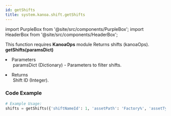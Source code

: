 ```yaml
---
id: getShifts
title: system.kanoa.shift.getShifts
---
```


import PurpleBox from '@site/src/components/PurpleBox';
import HeaderBox from '@site/src/components/HeaderBox';

<PurpleBox>This function requires <b>KanoaOps</b> module</PurpleBox>
<HeaderBox header="Description">Returns shifts (kanoaOps).</HeaderBox>
<HeaderBox header="Syntax">
    <b>getShifts(paramsDict)</b>
    <li>Parameters <br />
        <ul>paramsDict (Dictionary) - Parameters to filter shifts.</ul>
    </li>
    <li>Returns <br />
        <ul>Shift ID (Integer).</ul>
    </li>
</HeaderBox>

### Code Example

```python
# Example Usage:
shifts = getShifts({'shiftNameId': 1, 'assetPath': 'Factory%', 'assetTypeName': 'Production Line'})